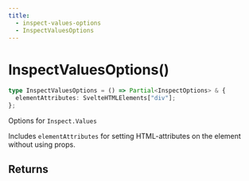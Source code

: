 ```yaml
---
title:
  - inspect-values-options
  - InspectValuesOptions
---
```


# InspectValuesOptions()

```ts
type InspectValuesOptions = () => Partial<InspectOptions> & {
  elementAttributes: SvelteHTMLElements["div"];
};
```

Options for `Inspect.Values`

Includes `elementAttributes` for setting HTML-attributes on the element without using props.

## Returns
